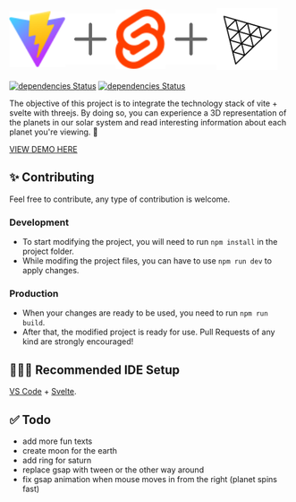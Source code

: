 <div style="display:flex;align-items:center;font-size:50px;margin-bottom:20px">
    <img src="./public/vite.svg" alt="Alt Text" width="100">
    <img src="./public/plus.svg" alt="Alt Text" width="90">
    <img src="./public/svelte.svg" alt="Alt Text" width="90">
    <img src="./public/plus.svg" alt="Alt Text" width="90">
    <img src="./public/three.svg" alt="Alt Text" width="110">
</div>

[![dependencies Status](https://status.atlas-dm.com/gh/kreutzerCode/astro-adventure.svg)](https://atlas-dm.com/kreutzerCode/astro-adventure)
[![dependencies Status](https://status.atlas-dm.com/gh/kreutzerCode/astro-adventure.svg?type=dev)](https://atlas-dm.com/kreutzerCode/astro-adventure?type=dev)

The objective of this project is to integrate the technology stack of vite + svelte with threejs. By doing so, you can experience a 3D representation of the planets in our solar system and read interesting information about each planet you're viewing. 🚀

[VIEW DEMO HERE](https://kreutzercode.github.io/astro-adventure/)

## ✨ Contributing

Feel free to contribute, any type of contribution is welcome.

### Development
* To start modifying the project, you will need to run `npm install` in the project folder.
* While modifing the project files, you can have to use `npm run dev` to apply changes.

### Production
* When your changes are ready to be used, you need to run `npm run build`.
* After that, the modified project is ready for use. Pull Requests of any kind are strongly encouraged!

## 👨🏽‍💻 Recommended IDE Setup

[VS Code](https://code.visualstudio.com/) + [Svelte](https://marketplace.visualstudio.com/items?itemName=svelte.svelte-vscode).

## ✅ Todo

* add more fun texts
* create moon for the earth
* add ring for saturn
* replace gsap with tween or the other way around
* fix gsap animation when mouse moves in from the right (planet spins fast)